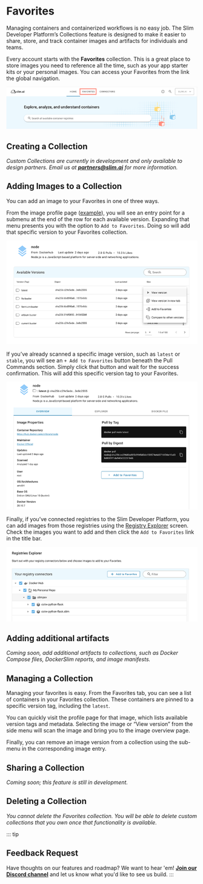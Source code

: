 # Favorites
Managing containers and containerized workflows is no easy job. The Slim Developer Platform’s Collections feature is designed to make it easier to share, store, and track container images and artifacts for individuals and teams.

Every account starts with the **Favorites** collection. This is a great place to store images you need to reference all the time, such as your app starter kits or your personal images. You can access your Favorites from the link the global navigation.

![](../app/static/blog//1-favorites-global-nav.png)

## Creating a Collection

_Custom Collections are currently in development and only available to design partners. Email us at **partners@slim.ai** for more information._ 

## Adding Images to a Collection

You can add an image to your Favorites in one of three ways.

From the image profile page ([example](https://portal.slim.dev/home/profile/dockerhub%3A%2F%2Fdockerhub.public%2Flibrary%2Fnode%3Alatest)), you will see an entry point for a submenu at the end of the row for each available version. Expanding that menu presents you with the option to `Add to Favorites`. Doing so will add that specific version to your Favorites collection.

![screenshot of overview page with Add to Favorites button](../app/static/blog//2-addtofavorites-overview.png)

If you’ve already scanned a specific image version, such as `latest` or `stable`, you will see an `+ Add to Favorites` button beneath the Pull Commands section. Simply click that button and wait for the success confirmation. This will add this specific version tag to your Favorites.

![screenshot of favorites scan page](../app/static/blog//2-addtofavorites-scanpage.png)

Finally, if you’ve connected registries to the Slim Developer Platform, you can add images from those registries using the [Registry Explorer](https://portal.slim.dev/registriesexplorer) screen. Check the images you want to add and then click the `Add to Favorites` link in the title bar.

![](../app/static/blog//3-registryexplorer-1.png)

## Adding additional artifacts

_Coming soon, add additional artifacts to collections, such as Docker Compose files, DockerSlim reports, and image manifests._

## Managing a Collection

Managing your favorites is easy. From the Favorites tab, you can see a list of containers in your Favorites collection. These containers are pinned to a specific version tag, including the `latest`.

You can quickly visit the profile page for that image, which lists available version tags and metadata. Selecting the image or “View version” from the side menu will scan the image and bring you to the image overview page.

Finally, you can remove an image version from a collection using the sub-menu in the corresponding image entry.

## Sharing a Collection

_Coming soon; this feature is still in development._

## Deleting a Collection

_You cannot delete the Favorites collection. You will be able to delete custom collections that you own once that functionality is available._

::: tip
## Feedback Request
Have thoughts on our features and roadmap? We want to hear 'em! [**Join our Discord channel**](https://discord.com/invite/uBttmfyYNB) and let us know what you'd like to see us build.
:::